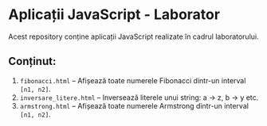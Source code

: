 # Aplicații JavaScript - Laborator

Acest repository conține aplicații JavaScript realizate în cadrul laboratorului.  

## Conținut:

1. `fibonacci.html` – Afișează toate numerele Fibonacci dintr-un interval `[n1, n2]`.
2. `inversare_litere.html` – Inversează literele unui string: a -> z, b -> y etc.
3. `armstrong.html` – Afișează toate numerele Armstrong dintr-un interval `[n1, n2]`.
